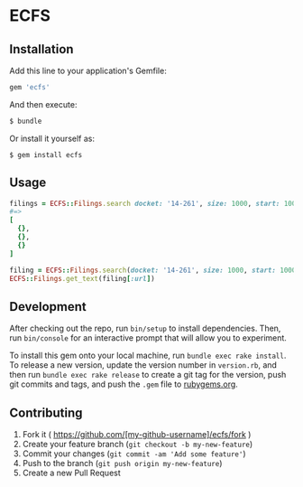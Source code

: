 # ECFS

## Installation

Add this line to your application's Gemfile:

```ruby
gem 'ecfs'
```

And then execute:

```sh
$ bundle
```

Or install it yourself as:

```
$ gem install ecfs
```

## Usage

```ruby
filings = ECFS::Filings.search docket: '14-261', size: 1000, start: 1000
#=>
[
  {},
  {},
  {}
]
```

```ruby
filing = ECFS::Filings.search(docket: '14-261', size: 1000, start: 1000).first
ECFS::Filings.get_text(filing[:url])
```

## Development

After checking out the repo, run `bin/setup` to install dependencies. Then, run `bin/console` for an interactive prompt that will allow you to experiment.

To install this gem onto your local machine, run `bundle exec rake install`. To release a new version, update the version number in `version.rb`, and then run `bundle exec rake release` to create a git tag for the version, push git commits and tags, and push the `.gem` file to [rubygems.org](https://rubygems.org).

## Contributing

1. Fork it ( https://github.com/[my-github-username]/ecfs/fork )
2. Create your feature branch (`git checkout -b my-new-feature`)
3. Commit your changes (`git commit -am 'Add some feature'`)
4. Push to the branch (`git push origin my-new-feature`)
5. Create a new Pull Request
